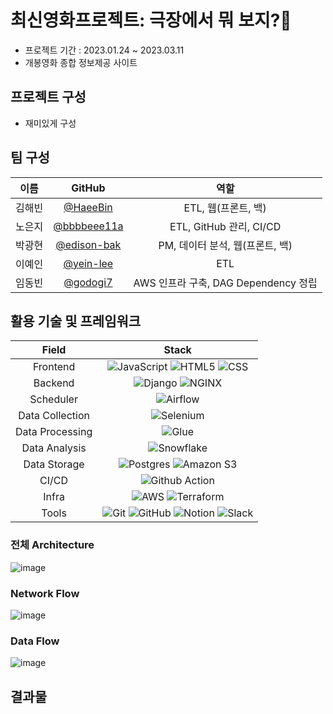 # **최신영화프로젝트: 극장에서 뭐 보지?🍿**

- 프로젝트 기간 : 2023.01.24 ~ 2023.03.11
- 개봉영화 종합 정보제공 사이트

## 프로젝트 구성
- 재미있게 구성

## 팀 구성

| 이름 | GitHub | 역할 |
|:---:| :---: |:---:|
|김해빈|[@HaeeBin](https://github.com/HaeeBin)|ETL, 웹(프론트, 백)|
|노은지|[@bbbbeee11a](https://github.com/bbbbeee11a)|ETL, GitHub 관리, CI/CD|
|박광현|[@edison-bak](https://github.com/edison-bak)|PM, 데이터 분석, 웹(프론트, 백)|
|이예인|[@yein-lee](https://github.com/yein-lee)|ETL|
|임동빈|[@godogi7](https://github.com/godogi7)|AWS 인프라 구축, DAG Dependency 정립|

## 활용 기술 및 프레임워크

| Field | Stack |
|:---:|:---:|
| Frontend | ![JavaScript](https://img.shields.io/badge/JavaScript-F7DF1E?style=for-the-badge&logo=JavaScript&logoColor=white) ![HTML5](https://img.shields.io/badge/html5-E34F26?style=for-the-badge&logo=html5&logoColor=white) ![CSS](https://img.shields.io/badge/css-1572B6?style=for-the-badge&logo=css3&logoColor=white") |
| Backend | ![Django](https://img.shields.io/badge/Django-092E20?style=for-the-badge&logo=django&logoColor=white) ![NGINX](https://img.shields.io/badge/nginx-009639?style=for-the-badge&logo=nginx&logoColor=white) |
| Scheduler | ![Airflow](https://img.shields.io/badge/Airflow-017CEE?style=for-the-badge&logo=Apache%20Airflow&logoColor=white) |
| Data Collection | ![Selenium](https://img.shields.io/badge/Selenium-569A31?style=for-the-badge&logo=selenium&logoColor=white)|
| Data Processing | ![Glue](https://img.shields.io/badge/AWS_Glue-7C4AD9?style=for-the-badge&logo=amazon&logoColor=white) |
| Data Analysis | ![Snowflake](https://img.shields.io/badge/Snowflake-29B5E8?style=for-the-badge&logo=snowflake&logoColor=white) |
| Data Storage | ![Postgres](https://img.shields.io/badge/postgres-%23316192.svg?style=for-the-badge&logo=postgresql&logoColor=white) ![Amazon S3](https://img.shields.io/badge/AWS_S3-569A31?style=for-the-badge&logo=Amazon%20S3&logoColor=white) |
| CI/CD | ![Github Action](https://img.shields.io/badge/GitHub_Actions-2088FF?style=for-the-badge&logo=github-actions&logoColor=white) |
| Infra | ![AWS](https://img.shields.io/badge/AWS-%23FF9900.svg?style=for-the-badge&logo=amazon-aws&logoColor=white) ![Terraform](https://img.shields.io/badge/terraform-%235835CC.svg?style=for-the-badge&logo=terraform&logoColor=white) |
| Tools | ![Git](https://img.shields.io/badge/git-F05032?style=for-the-badge&logo=git&logoColor=white) ![GitHub](https://img.shields.io/badge/github-%23121011.svg?style=for-the-badge&logo=github&logoColor=white)  ![Notion](https://img.shields.io/badge/Notion-%23000000.svg?style=for-the-badge&logo=notion&logoColor=white)  ![Slack](https://img.shields.io/badge/Slack-4A154B?style=for-the-badge&logo=slack&logoColor=white) |

[//]: # (## Architecture)
### 전체 Architecture
![image](https://github.com/latest-movies-recommendation/.github/assets/70207640/f409c638-3037-4945-a664-0f238a51e2be)
### Network Flow
![image](https://github.com/latest-movies-recommendation/.github/assets/70207640/f8e43b97-d7a2-4d82-a5c3-a023cd2d8aef)

### Data Flow
![image](https://github.com/latest-movies-recommendation/.github/assets/70207640/0c3dea3b-1114-4fbf-97ec-3f62062c7836)


[//]: # ()
[//]: # (![aws architecture]&#40;https://github.com/data-dev-course/project4-team2/assets/36090207/f3f2cf05-876a-4492-b1ac-6e288107eda7&#41;)

## 결과물
